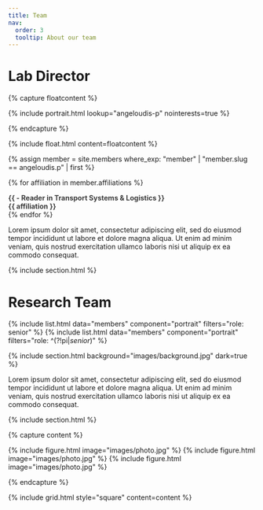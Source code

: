 ```yaml
---
title: Team
nav:
  order: 3
  tooltip: About our team
---
```


# Lab Director

{% capture floatcontent %}


{% include portrait.html lookup="angeloudis-p" nointerests=true %}

{% endcapture %}

{% include float.html content=floatcontent %}


{% assign member = site.members where_exp: "member" | "member.slug == angeloudis.p" | first %}

{% for affiliation in member.affiliations %}
<p style="margin: 0.1px; color: rgb(60,60,60)"> <b>{{ - Reader in Transport Systems & Logistics  }}</b> </p>

  

<p style="margin: 0.1px; color: rgb(60,60,60)"> <b>{{ affiliation }}</b> </p>
{% endfor %}


Lorem ipsum dolor sit amet, consectetur adipiscing elit, sed do eiusmod tempor
incididunt ut labore et dolore magna aliqua. Ut enim ad minim veniam, quis
nostrud exercitation ullamco laboris nisi ut aliquip ex ea commodo consequat.

{% include section.html %}

# Research Team


{% include list.html data="members" component="portrait" filters="role: senior" %}
{% include list.html data="members" component="portrait" filters="role: ^(?!pi$|senior$)" %}

{% include section.html background="images/background.jpg" dark=true %}

Lorem ipsum dolor sit amet, consectetur adipiscing elit, sed do eiusmod tempor
incididunt ut labore et dolore magna aliqua. Ut enim ad minim veniam, quis
nostrud exercitation ullamco laboris nisi ut aliquip ex ea commodo consequat.

{% include section.html %}

{% capture content %}

{% include figure.html image="images/photo.jpg" %}
{% include figure.html image="images/photo.jpg" %}
{% include figure.html image="images/photo.jpg" %}

{% endcapture %}

{% include grid.html style="square" content=content %}
